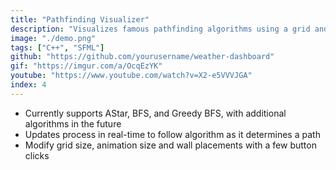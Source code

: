 ```yaml
---
title: "Pathfinding Visualizer"
description: "Visualizes famous pathfinding algorithms using a grid and animations"
image: "./demo.png"
tags: ["C++", "SFML"]
github: "https://github.com/yourusername/weather-dashboard"
gif: "https://imgur.com/a/OcqEzYK"
youtube: "https://www.youtube.com/watch?v=X2-e5VVVJGA"
index: 4
---
```


- Currently supports AStar, BFS, and Greedy BFS, with additional algorithms in the future
- Updates process in real-time to follow algorithm as it determines a path
- Modify grid size, animation size and wall placements with a few button clicks